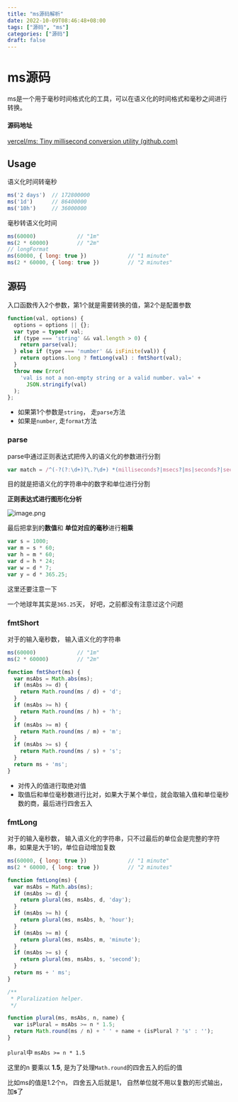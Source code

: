```yaml
---
title: "ms源码解析"
date: 2022-10-09T08:46:48+08:00
tags: ["源码", "ms"]
categories: ["源码"]
draft: false
---
```




# ms源码



ms是一个用于毫秒时间格式化的工具，可以在语义化的时间格式和毫秒之间进行转换。

#### 源码地址

[vercel/ms: Tiny millisecond conversion utility (github.com)](https://github.com/vercel/ms)



## Usage



语义化时间转毫秒

```javascript
ms('2 days')  // 172800000
ms('1d')      // 86400000
ms('10h')     // 36000000
```



毫秒转语义化时间

```javascript
ms(60000)             // "1m"
ms(2 * 60000)         // "2m"
// longFormat
ms(60000, { long: true })             // "1 minute"
ms(2 * 60000, { long: true })         // "2 minutes"
```





## 源码



入口函数传入2个参数，第1个就是需要转换的值，第2个是配置参数

```javascript
function(val, options) {
  options = options || {};
  var type = typeof val;
  if (type === 'string' && val.length > 0) {
    return parse(val);
  } else if (type === 'number' && isFinite(val)) {
    return options.long ? fmtLong(val) : fmtShort(val);
  }
  throw new Error(
    'val is not a non-empty string or a valid number. val=' +
      JSON.stringify(val)
  );
};
```



- 如果第1个参数是`string`， 走`parse`方法
- 如果是`number`, 走`format`方法



### parse



parse中通过正则表达式把传入的语义化的参数进行分割

```javascript
var match = /^(-?(?:\d+)?\.?\d+) *(milliseconds?|msecs?|ms|seconds?|secs?|s|minutes?|mins?|m|hours?|hrs?|h|days?|d|weeks?|w|years?|yrs?|y)?$/i.exec(str);
```



目的就是把语义化的字符串中的数字和单位进行分割



**正则表达式进行图形化分析**

![image.png](https://p3-juejin.byteimg.com/tos-cn-i-k3u1fbpfcp/24c672a263234e7c92859954ea7221b7~tplv-k3u1fbpfcp-watermark.image?)



最后把拿到的**数值**和 **单位对应的毫秒**进行**相乘**



```javascript
var s = 1000;
var m = s * 60;
var h = m * 60;
var d = h * 24;
var w = d * 7;
var y = d * 365.25;
```



这里还要注意一下

一个地球年其实是`365.25`天， 好吧，之前都没有注意过这个问题



### fmtShort

对于的输入毫秒数， 输入语义化的字符串



```javascript
ms(60000)             // "1m"
ms(2 * 60000)         // "2m"
```



```javascript
function fmtShort(ms) {
  var msAbs = Math.abs(ms);
  if (msAbs >= d) {
    return Math.round(ms / d) + 'd';
  }
  if (msAbs >= h) {
    return Math.round(ms / h) + 'h';
  }
  if (msAbs >= m) {
    return Math.round(ms / m) + 'm';
  }
  if (msAbs >= s) {
    return Math.round(ms / s) + 's';
  }
  return ms + 'ms';
}
```

- 对传入的值进行取绝对值
- 取值后和单位毫秒数进行比对，如果大于某个单位，就会取输入值和单位毫秒数的商，最后进行四舍五入



### fmtLong

对于的输入毫秒数， 输入语义化的字符串，只不过最后的单位会是完整的字符串，如果是大于1的，单位自动增加复数

```javascript
ms(60000, { long: true })             // "1 minute"
ms(2 * 60000, { long: true })         // "2 minutes"
```



```javascript
function fmtLong(ms) {
  var msAbs = Math.abs(ms);
  if (msAbs >= d) {
    return plural(ms, msAbs, d, 'day');
  }
  if (msAbs >= h) {
    return plural(ms, msAbs, h, 'hour');
  }
  if (msAbs >= m) {
    return plural(ms, msAbs, m, 'minute');
  }
  if (msAbs >= s) {
    return plural(ms, msAbs, s, 'second');
  }
  return ms + ' ms';
}

/**
 * Pluralization helper.
 */

function plural(ms, msAbs, n, name) {
  var isPlural = msAbs >= n * 1.5;
  return Math.round(ms / n) + ' ' + name + (isPlural ? 's' : '');
}
```



`plural`中 `msAbs >= n * 1.5` 

这里的n 要乘以 **1.5**, 是为了处理`Math.round`的四舍五入的后的值

比如ms的值是1.2个n， 四舍五入后就是1， 自然单位就不用以复数的形式输出， 加**s**了